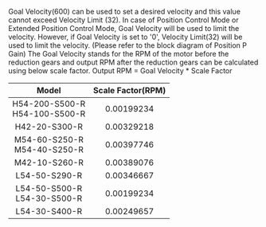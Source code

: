 Goal Velocity(600) can be used to set a desired velocity and this value cannot exceed Velocity Limit (32).
In case of Position Control Mode or Extended Position Control Mode, Goal Velocity will be used to limit the velocity.
However, if Goal Velocity is set to '0', Velocity Limit(32) will be used to limit the velocity. (Please refer to the block diagram of Position P Gain)
The Goal Velocity stands for the RPM of the motor before the reduction gears and output RPM after the reduction gears can be calculated using below scale factor.
Output RPM = Goal Velocity * Scale Factor

|Model|Scale Factor(RPM)|
| :---: | :---: |
|H54-200-S500-R<br />H54-100-S500-R|0.00199234|
|H42-20-S300-R|0.00329218|
|M54-60-S250-R<br />M54-40-S250-R|0.00397746|
|M42-10-S260-R|0.00389076|
|L54-50-S290-R|0.00346667|
|L54-50-S500-R<br />L54-30-S500-R|0.00199234|
|L54-30-S400-R|0.00249657|
